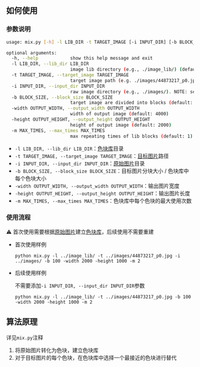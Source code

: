## 如何使用

### 参数说明

```bash
usage: mix.py [-h] -l LIB_DIR -t TARGET_IMAGE [-i INPUT_DIR] [-b BLOCK_SIZE] [-width OUTPUT_WIDTH] [-height OUTPUT_HEIGHT] [-m MAX_TIMES]

optional arguments:
  -h, --help            show this help message and exit
  -l LIB_DIR, --lib_dir LIB_DIR
                        image lib directory (e.g., ./image_lib/) (default: None)
  -t TARGET_IMAGE, --target_image TARGET_IMAGE
                        target image path (e.g. ./images/44873217_p0.jpg) (default: None)
  -i INPUT_DIR, --input_dir INPUT_DIR
                        raw image directory (e.g., ./images/). NOTE: set to None if image lib is already constructed (default: None)
  -b BLOCK_SIZE, --block_size BLOCK_SIZE
                        target image are divided into blocks (default: 50)
  -width OUTPUT_WIDTH, --output_width OUTPUT_WIDTH
                        width of output image (default: 4000)
  -height OUTPUT_HEIGHT, --output_height OUTPUT_HEIGHT
                        height of output image (default: 2000)
  -m MAX_TIMES, --max_times MAX_TIMES
                        max repeating times of lib blocks (default: 1)
```

- `-l LIB_DIR, --lib_dir LIB_DIR`：<u>色块库</u>目录
- `-t TARGET_IMAGE, --target_image TARGET_IMAGE`：<u>目标图片</u>路径
- `-i INPUT_DIR, --input_dir INPUT_DIR`：<u>原始图片</u>目录
- `-b BLOCK_SIZE, --block_size BLOCK_SIZE`：目标图片分块大小 / 色块库中每个色块大小
- `-width OUTPUT_WIDTH, --output_width OUTPUT_WIDTH`：输出图片宽度
- `-height OUTPUT_HEIGHT, --output_height OUTPUT_HEIGHT`：输出图片长度
- `-m MAX_TIMES, --max_times MAX_TIMES`：色块库中每个色块的最大使用次数



### 使用流程

:warning: 首次使用需要根据<u>原始图片</u>建立<u>色块库</u>，后续使用不需要重建

- 首次使用样例

  `python mix.py -l ../image_lib/ -t ../images/44873217_p0.jpg -i ../images/ -b 100 -width 2000 -height 1000 -m 2`

- 后续使用样例

  不需要添加`-i INPUT_DIR, --input_dir INPUT_DIR`参数

  ``python mix.py -l ../image_lib/ -t ../images/44873217_p0.jpg -b 100 -width 2000 -height 1000 -m 2``



## 算法原理

详见`mix.py`注释

1. 将原始图片转化为色块，建立色块库
2. 对于目标图片的每个色块，在色块库中选择一个最接近的色块进行替代